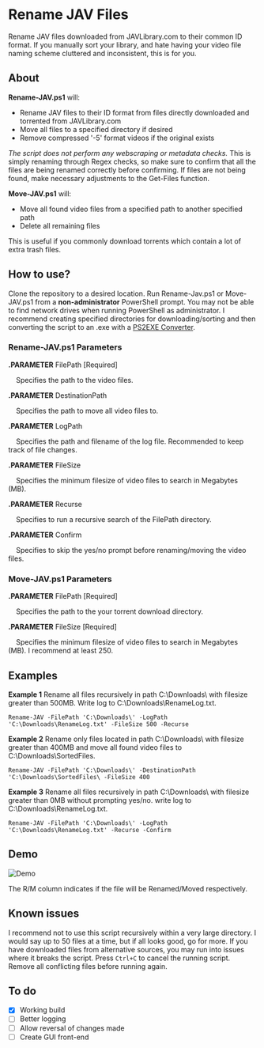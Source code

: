 # Rename JAV Files
Rename JAV files downloaded from JAVLibrary.com to their common ID format. If you manually sort your library, and hate having your video file naming scheme cluttered and inconsistent, this is for you.

## About
**Rename-JAV.ps1** will:

* Rename JAV files to their ID format from files directly downloaded and torrented from JAVLibrary.com
* Move all files to a specified directory if desired
* Remove compressed '-5' format videos if the original exists

*The script does not perform any webscraping or metadata checks.* This is simply renaming through Regex checks, so make sure to confirm that all the files are being renamed correctly before confirming. If files are not being found, make necessary adjustments to the Get-Files function.

**Move-JAV.ps1** will:

* Move all found video files from a specified path to another specified path
* Delete all remaining files

This is useful if you commonly download torrents which contain a lot of extra trash files.

## How to use?
Clone the repository to a desired location. Run Rename-Jav.ps1 or Move-JAV.ps1 from a **non-administrator** PowerShell prompt. You may not be able to find network drives when running PowerShell as administrator. I recommend creating specified directories for downloading/sorting and then converting the script to an .exe with a [PS2EXE Converter](https://gallery.technet.microsoft.com/scriptcenter/PS2EXE-GUI-Convert-e7cb69d5).

### Rename-JAV.ps1 Parameters
**.PARAMETER** FilePath [Required]

&nbsp;&nbsp;&nbsp;&nbsp;Specifies the path to the video files.

**.PARAMETER** DestinationPath

&nbsp;&nbsp;&nbsp;&nbsp;Specifies the path to move all video files to.

**.PARAMETER** LogPath

&nbsp;&nbsp;&nbsp;&nbsp;Specifies the path and filename of the log file. Recommended to keep track of file changes.

**.PARAMETER** FileSize

&nbsp;&nbsp;&nbsp;&nbsp;Specifies the minimum filesize of video files to search in Megabytes (MB).

**.PARAMETER** Recurse

&nbsp;&nbsp;&nbsp;&nbsp;Specifies to run a recursive search of the FilePath directory.

**.PARAMETER** Confirm

&nbsp;&nbsp;&nbsp;&nbsp;Specifies to skip the yes/no prompt before renaming/moving the video files.

### Move-JAV.ps1 Parameters
**.PARAMETER** FilePath [Required]

&nbsp;&nbsp;&nbsp;&nbsp;Specifies the path to the your torrent download directory.

**.PARAMETER** FileSize [Required]

&nbsp;&nbsp;&nbsp;&nbsp;Specifies the minimum filesize of video files to search in Megabytes (MB). I recommend at least 250.

## Examples
**Example 1** Rename all files recursively in path C:\Downloads\ with filesize greater than 500MB. Write log to C:\Downloads\RenameLog.txt.
```
Rename-JAV -FilePath 'C:\Downloads\' -LogPath 'C:\Downloads\RenameLog.txt' -FileSize 500 -Recurse
```
**Example 2** Rename only files located in path C:\Downloads\ with filesize greater than 400MB and move all found video files to C:\Downloads\SortedFiles\.
```
Rename-JAV -FilePath 'C:\Downloads\' -DestinationPath 'C:\Downloads\SortedFiles\ -FileSize 400
```

**Example 3** Rename all files recursively in path C:\Downloads\ with filesize greater than 0MB without prompting yes/no. write log to C:\Downloads\RenameLog.txt.
```
Rename-JAV -FilePath 'C:\Downloads\' -LogPath 'C:\Downloads\RenameLog.txt' -Recurse -Confirm
```

## Demo
![Demo](https://github.com/jvlflame/Rename-JAV-files/blob/master/demo.gif?raw=true)

The R/M column indicates if the file will be Renamed/Moved respectively.

## Known issues
I recommend not to use this script recursively within a very large directory. I would say up to 50 files at a time, but if all looks good, go for more. If you have downloaded files from alternative sources, you may run into issues where it breaks the script. Press `Ctrl+C` to cancel the running script. Remove all conflicting files before running again.

## To do
- [x] Working build
- [ ] Better logging
- [ ] Allow reversal of changes made
- [ ] Create GUI front-end
